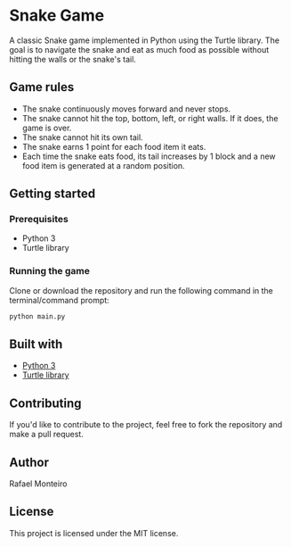 # Snake Game

A classic Snake game implemented in Python using the Turtle library. The goal is to navigate the snake and eat as much food as possible without hitting the walls or the snake's tail.

## Game rules

- The snake continuously moves forward and never stops.
- The snake cannot hit the top, bottom, left, or right walls. If it does, the game is over.
- The snake cannot hit its own tail.
- The snake earns 1 point for each food item it eats.
- Each time the snake eats food, its tail increases by 1 block and a new food item is generated at a random position.

## Getting started

### Prerequisites

- Python 3
- Turtle library

### Running the game

Clone or download the repository and run the following command in the terminal/command prompt:

```python
python main.py
```

## Built with

- [Python 3](https://www.python.org/downloads/)
- [Turtle library](https://docs.python.org/3/library/turtle.html)

## Contributing

If you'd like to contribute to the project, feel free to fork the repository and make a pull request.

## Author

Rafael Monteiro

## License

This project is licensed under the MIT license.
